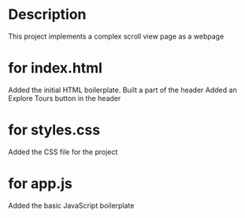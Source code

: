 # Description

This project implements a complex scroll view page as a webpage

# for index.html

Added the initial HTML boilerplate.
Built a part of the header
Added an Explore Tours button in the header

# for styles.css

Added the CSS file for the project

# for app.js

Added the basic JavaScript boilerplate